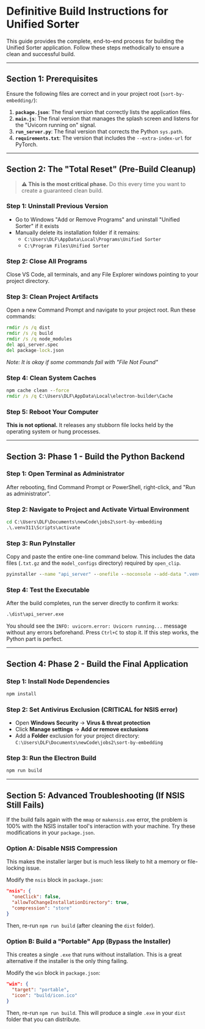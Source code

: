 # Definitive Build Instructions for Unified Sorter

This guide provides the complete, end-to-end process for building the Unified Sorter application. Follow these steps methodically to ensure a clean and successful build.

---

## Section 1: Prerequisites

Ensure the following files are correct and in your project root (`sort-by-embedding/`):

1. **`package.json`**: The final version that correctly lists the application files.
2. **`main.js`**: The final version that manages the splash screen and listens for the "Uvicorn running on" signal.
3. **`run_server.py`**: The final version that corrects the Python `sys.path`.
4. **`requirements.txt`**: The version that includes the `--extra-index-url` for PyTorch.

---

## Section 2: The "Total Reset" (Pre-Build Cleanup)

> **⚠️ This is the most critical phase.** Do this every time you want to create a guaranteed clean build.

### Step 1: Uninstall Previous Version
- Go to Windows "Add or Remove Programs" and uninstall "Unified Sorter" if it exists
- Manually delete its installation folder if it remains:
  - `C:\Users\DLF\AppData\Local\Programs\Unified Sorter`
  - `C:\Program Files\Unified Sorter`

### Step 2: Close All Programs
Close VS Code, all terminals, and any File Explorer windows pointing to your project directory.

### Step 3: Clean Project Artifacts
Open a new Command Prompt and navigate to your project root. Run these commands:

```cmd
rmdir /s /q dist
rmdir /s /q build
rmdir /s /q node_modules
del api_server.spec
del package-lock.json
```

*Note: It is okay if some commands fail with "File Not Found"*

### Step 4: Clean System Caches

```cmd
npm cache clean --force
rmdir /s /q C:\Users\DLF\AppData\Local\electron-builder\Cache
```

### Step 5: Reboot Your Computer
**This is not optional.** It releases any stubborn file locks held by the operating system or hung processes.

---

## Section 3: Phase 1 - Build the Python Backend

### Step 1: Open Terminal as Administrator
After rebooting, find Command Prompt or PowerShell, right-click, and "Run as administrator".

### Step 2: Navigate to Project and Activate Virtual Environment

```cmd
cd C:\Users\DLF\Documents\newCode\jobs2\sort-by-embedding
.\.venv311\Scripts\activate
```

### Step 3: Run PyInstaller
Copy and paste the entire one-line command below. This includes the data files (`.txt.gz` and the `model_configs` directory) required by `open_clip`.

```cmd
pyinstaller --name "api_server" --onefile --noconsole --add-data ".venv311/Lib/site-packages/open_clip/bpe_simple_vocab_16e6.txt.gz;open_clip" --add-data ".venv311/Lib/site-packages/open_clip/model_configs;open_clip/model_configs" --hidden-import="sklearn.utils._cython_blas" --hidden-import="PIL._tkinter_finder" --copy-metadata "torch" --copy-metadata "tqdm" --copy-metadata "regex" --copy-metadata "requests" --copy-metadata "packaging" --copy-metadata "filelock" --copy-metadata "numpy" --copy-metadata "huggingface-hub" --copy-metadata "safetensors" --copy-metadata "pyyaml" --copy-metadata "open-clip-torch" run_server.py
```

### Step 4: Test the Executable
After the build completes, run the server directly to confirm it works:

```cmd
.\dist\api_server.exe
```

You should see the `INFO: uvicorn.error: Uvicorn running...` message without any errors beforehand. Press `Ctrl+C` to stop it. If this step works, the Python part is perfect.

---

## Section 4: Phase 2 - Build the Final Application

### Step 1: Install Node Dependencies

```cmd
npm install
```

### Step 2: Set Antivirus Exclusion (CRITICAL for NSIS error)
- Open **Windows Security** → **Virus & threat protection**
- Click **Manage settings** → **Add or remove exclusions**
- Add a **Folder** exclusion for your project directory: `C:\Users\DLF\Documents\newCode\jobs2\sort-by-embedding`

### Step 3: Run the Electron Build

```cmd
npm run build
```

---

## Section 5: Advanced Troubleshooting (If NSIS Still Fails)

If the build fails again with the `mmap` or `makensis.exe` error, the problem is 100% with the NSIS installer tool's interaction with your machine. Try these modifications in your `package.json`.

### Option A: Disable NSIS Compression

This makes the installer larger but is much less likely to hit a memory or file-locking issue.

Modify the `nsis` block in `package.json`:

```json
"nsis": {
  "oneClick": false,
  "allowToChangeInstallationDirectory": true,
  "compression": "store"
}
```

Then, re-run `npm run build` (after cleaning the `dist` folder).

### Option B: Build a "Portable" App (Bypass the Installer)

This creates a single `.exe` that runs without installation. This is a great alternative if the installer is the only thing failing.

Modify the `win` block in `package.json`:

```json
"win": {
  "target": "portable",
  "icon": "build/icon.ico"
}
```

Then, re-run `npm run build`. This will produce a single `.exe` in your `dist` folder that you can distribute.
